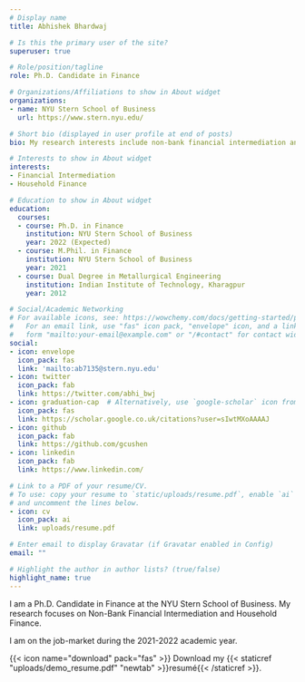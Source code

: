 ```yaml
---
# Display name
title: Abhishek Bhardwaj

# Is this the primary user of the site?
superuser: true

# Role/position/tagline
role: Ph.D. Candidate in Finance

# Organizations/Affiliations to show in About widget
organizations:
- name: NYU Stern School of Business
  url: https://www.stern.nyu.edu/

# Short bio (displayed in user profile at end of posts)
bio: My research interests include non-bank financial intermediation and household finance.

# Interests to show in About widget
interests:
- Financial Intermediation
- Household Finance

# Education to show in About widget
education:
  courses:
  - course: Ph.D. in Finance
    institution: NYU Stern School of Business
    year: 2022 (Expected)
  - course: M.Phil. in Finance
    institution: NYU Stern School of Business
    year: 2021
  - course: Dual Degree in Metallurgical Engineering
    institution: Indian Institute of Technology, Kharagpur
    year: 2012

# Social/Academic Networking
# For available icons, see: https://wowchemy.com/docs/getting-started/page-builder/#icons
#   For an email link, use "fas" icon pack, "envelope" icon, and a link in the
#   form "mailto:your-email@example.com" or "/#contact" for contact widget.
social:
- icon: envelope
  icon_pack: fas
  link: 'mailto:ab7135@stern.nyu.edu'
- icon: twitter
  icon_pack: fab
  link: https://twitter.com/abhi_bwj
- icon: graduation-cap  # Alternatively, use `google-scholar` icon from `ai` icon pack
  icon_pack: fas
  link: https://scholar.google.co.uk/citations?user=sIwtMXoAAAAJ
- icon: github
  icon_pack: fab
  link: https://github.com/gcushen
- icon: linkedin
  icon_pack: fab
  link: https://www.linkedin.com/

# Link to a PDF of your resume/CV.
# To use: copy your resume to `static/uploads/resume.pdf`, enable `ai` icons in `params.toml`, 
# and uncomment the lines below.
- icon: cv
  icon_pack: ai
  link: uploads/resume.pdf

# Enter email to display Gravatar (if Gravatar enabled in Config)
email: ""

# Highlight the author in author lists? (true/false)
highlight_name: true
---
```


I am a Ph.D. Candidate in Finance at the NYU Stern School of Business. My research focuses on Non-Bank Financial Intermediation and Household Finance.

I am on the job-market during the 2021-2022 academic year.

{{< icon name="download" pack="fas" >}} Download my {{< staticref "uploads/demo_resume.pdf" "newtab" >}}resumé{{< /staticref >}}.
